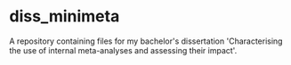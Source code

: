 # diss_minimeta
A repository containing files for my bachelor's dissertation 'Characterising the use of internal meta-analyses and assessing their impact'.
